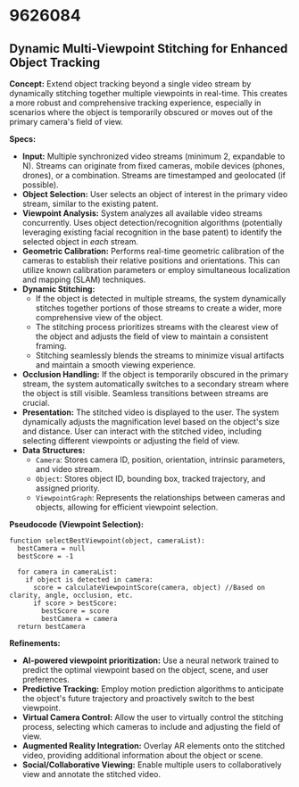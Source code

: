 # 9626084

## Dynamic Multi-Viewpoint Stitching for Enhanced Object Tracking

**Concept:** Extend object tracking beyond a single video stream by dynamically stitching together multiple viewpoints in real-time. This creates a more robust and comprehensive tracking experience, especially in scenarios where the object is temporarily obscured or moves out of the primary camera's field of view.

**Specs:**

*   **Input:** Multiple synchronized video streams (minimum 2, expandable to N). Streams can originate from fixed cameras, mobile devices (phones, drones), or a combination. Streams are timestamped and geolocated (if possible).
*   **Object Selection:** User selects an object of interest in the primary video stream, similar to the existing patent.
*   **Viewpoint Analysis:** System analyzes all available video streams concurrently. Uses object detection/recognition algorithms (potentially leveraging existing facial recognition in the base patent) to identify the selected object in *each* stream.
*   **Geometric Calibration:**  Performs real-time geometric calibration of the cameras to establish their relative positions and orientations. This can utilize known calibration parameters or employ simultaneous localization and mapping (SLAM) techniques.
*   **Dynamic Stitching:**
    *   If the object is detected in multiple streams, the system dynamically stitches together portions of those streams to create a wider, more comprehensive view of the object.
    *   The stitching process prioritizes streams with the clearest view of the object and adjusts the field of view to maintain a consistent framing.
    *   Stitching seamlessly blends the streams to minimize visual artifacts and maintain a smooth viewing experience.
*   **Occlusion Handling:** If the object is temporarily obscured in the primary stream, the system automatically switches to a secondary stream where the object is still visible. Seamless transitions between streams are crucial.
*   **Presentation:** The stitched video is displayed to the user. The system dynamically adjusts the magnification level based on the object's size and distance. User can interact with the stitched video, including selecting different viewpoints or adjusting the field of view.
*   **Data Structures:**
    *   `Camera`: Stores camera ID, position, orientation, intrinsic parameters, and video stream.
    *   `Object`: Stores object ID, bounding box, tracked trajectory, and assigned priority.
    *   `ViewpointGraph`: Represents the relationships between cameras and objects, allowing for efficient viewpoint selection.

**Pseudocode (Viewpoint Selection):**

```
function selectBestViewpoint(object, cameraList):
  bestCamera = null
  bestScore = -1

  for camera in cameraList:
    if object is detected in camera:
      score = calculateViewpointScore(camera, object) //Based on clarity, angle, occlusion, etc.
      if score > bestScore:
        bestScore = score
        bestCamera = camera
  return bestCamera
```

**Refinements:**

*   **AI-powered viewpoint prioritization:** Use a neural network trained to predict the optimal viewpoint based on the object, scene, and user preferences.
*   **Predictive Tracking:**  Employ motion prediction algorithms to anticipate the object's future trajectory and proactively switch to the best viewpoint.
*   **Virtual Camera Control:** Allow the user to virtually control the stitching process, selecting which cameras to include and adjusting the field of view.
*   **Augmented Reality Integration:** Overlay AR elements onto the stitched video, providing additional information about the object or scene.
*   **Social/Collaborative Viewing:** Enable multiple users to collaboratively view and annotate the stitched video.